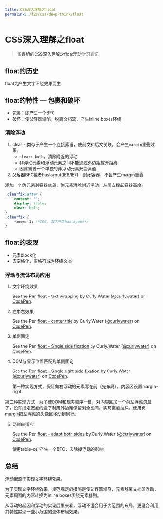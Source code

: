 ```yaml
---
title: CSS深入理解之float
permalink: /f2e/css/deep-think/float
---
```


# CSS深入理解之float

> [张鑫旭的CSS深入理解之float浮动](https://www.imooc.com/learn/121)学习笔记

## float的历史

float为产生文字环绕效果而生

## float的特性 — 包裹和破坏

- 包裹：即产生一个BFC
- 破坏：使父容器塌陷，脱离文档流，产生inline boxes环绕

### 清除浮动

1. clear - 类似于产生一个连接索道，使前文和后文关联，会产生`margin`重叠效果。
   - `clear: both`，清除附近的浮动
   - 非浮动元素和浮动元素之间不能通过外边距撑开距离
   - 因此需要一个单独的非浮动元素充当索道
2. 父容器BFC或者haslayout(IE6/IE7) - 封闭容器，不会产生margin重叠

添加一个伪元素到容器底部，伪元素清除附近浮动，从而支撑起容器高度。
```css
.clearfix:after {
    content: "";
    display: table;
    clear: both;
}
.clearfix {
    *zoom: 1; /*IE6, IE7产生haslayout*/
}
```

## float的表现

- 元素block化
- 去空格化，空格符成为环绕文本

### 浮动与流体布局应用

1. 文字环绕效果

   <p data-height="265" data-theme-id="0" data-slug-hash="RqOjLb" data-default-tab="result" data-user="curlywater" data-pen-title="float - text wrapping" class="codepen">See the Pen <a href="https://codepen.io/curlywater/pen/RqOjLb/">float - text wrapping</a> by Curly.Water (<a href="https://codepen.io/curlywater">@curlywater</a>) on <a href="https://codepen.io">CodePen</a>.</p>
   <script async src="https://static.codepen.io/assets/embed/ei.js"></script>

2. 左中右效果

   <p data-height="265" data-theme-id="0" data-slug-hash="QJPOxg" data-default-tab="result" data-user="curlywater" data-pen-title="float - center title" class="codepen">See the Pen <a href="https://codepen.io/curlywater/pen/QJPOxg/">float - center title</a> by Curly.Water (<a href="https://codepen.io/curlywater">@curlywater</a>) on <a href="https://codepen.io">CodePen</a>.</p>
   <script async src="https://static.codepen.io/assets/embed/ei.js"></script>

3. 单侧固定

   <p data-height="265" data-theme-id="0" data-slug-hash="pQBpjK" data-default-tab="result" data-user="curlywater" data-pen-title="float - Single side fixation" class="codepen">See the Pen <a href="https://codepen.io/curlywater/pen/pQBpjK/">float - Single side fixation</a> by Curly.Water (<a href="https://codepen.io/curlywater">@curlywater</a>) on <a href="https://codepen.io">CodePen</a>.</p>
   <script async src="https://static.codepen.io/assets/embed/ei.js"></script>

4. DOM与显示位置匹配的单侧固定

   <p data-height="265" data-theme-id="0" data-slug-hash="rQbpWR" data-default-tab="result" data-user="curlywater" data-pen-title="float - Single right side fixation " class="codepen">See the Pen <a href="https://codepen.io/curlywater/pen/rQbpWR/">float - Single right side fixation </a> by Curly.Water (<a href="https://codepen.io/curlywater">@curlywater</a>) on <a href="https://codepen.io">CodePen</a>.</p>
   <script async src="https://static.codepen.io/assets/embed/ei.js"></script>

   第一种实现方式，保证向右浮动的元素写在前（先布局），内容区设置margin-right

第二种实现方式，为了使DOM和现实顺序一致，对内容区加一个向左浮动的盒子，没有指定宽度的盒子利用外边距保留剩余空间，实现宽度拉伸。使用负margin把左浮动的头像区移动到同行。

5. 两侧自适应

   <p data-height="265" data-theme-id="0" data-slug-hash="rQbpqB" data-default-tab="result" data-user="curlywater" data-pen-title="float - adapt both sides" class="codepen">See the Pen <a href="https://codepen.io/curlywater/pen/rQbpqB/">float - adapt both sides</a> by Curly.Water (<a href="https://codepen.io/curlywater">@curlywater</a>) on <a href="https://codepen.io">CodePen</a>.</p>
   <script async src="https://static.codepen.io/assets/embed/ei.js"></script>

   使用table-cell产生一个BFC，去除掉浮动的影响

## 总结

浮动起源于实现文字环绕效果。

为了实现文字环绕效果，规范规定的措施是使父容器塌陷，元素脱离文档流浮动，元素周围的内容转换为inline boxes围绕元素排列。

从浮动的起因和浮动的实现后果来看，浮动不适合用于大范围的布局，更适合利用其特性实现一些小范围的流体布局效果。